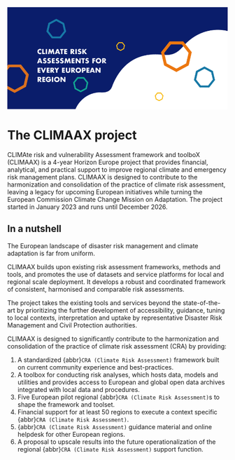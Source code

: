 <img alt="CLIMAAX" src="./images/top/climaax_project.png" class="page-main-photo">

The CLIMAAX project
=======================

CLIMAte risk and vulnerability Assessment framework and toolboX (CLIMAAX) is a 4-year Horizon Europe project that provides financial, analytical, and practical support to improve regional climate and emergency risk management plans. CLIMAAX is designed to contribute to the harmonization and consolidation of the practice of climate risk assessment, leaving a legacy for upcoming European initiatives while turning the European Commission Climate Change Mission on Adaptation. The project started in January 2023 and runs until December 2026.

## In a nutshell

The European landscape of disaster risk management and climate adaptation is far from uniform.

CLIMAAX builds upon existing risk assessment frameworks, methods and tools, and promotes the use of datasets and service platforms for local and regional scale deployment. It develops a robust and coordinated framework of consistent, harmonised and comparable risk assessments.

The project takes the existing tools and services beyond the state-of-the-art by prioritizing the further development of accessibility, guidance, tuning to local contexts, interpretation and uptake by representative Disaster Risk Management and Civil Protection authorities.

CLIMAAX is designed to significantly contribute to the harmonization and consolidation of the practice of climate risk assessment (CRA) by providing:

1. A standardized {abbr}`CRA (Climate Risk Assessment)` framework built on current community experience and best-practices.
2. A toolbox for conducting risk analyses, which hosts data, models and utilities and provides access to European and global open data archives integrated with local data and procedures.
3. Five European pilot regional {abbr}`CRA (Climate Risk Assessment)`s to shape the framework and toolset.
4. Financial support for at least 50 regions to execute a context specific {abbr}`CRA (Climate Risk Assessment)`.
5. {abbr}`CRA (Climate Risk Assessment)` guidance material and online helpdesk for other European regions.
6. A proposal to upscale results into the future operationalization of the regional {abbr}`CRA (Climate Risk Assessment)` support function.